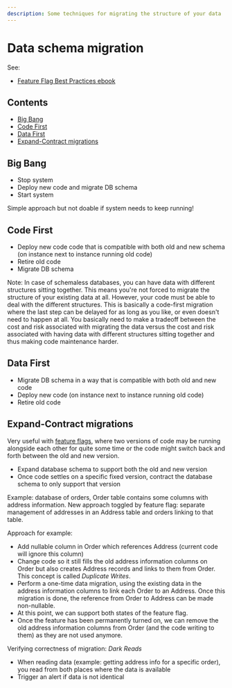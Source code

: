 ```yaml
---
description: Some techniques for migrating the structure of your data
---
```


# Data schema migration

See:

-   [Feature Flag Best Practices ebook](https://try.split.io/oreilly-feature-flag-best-practices)

## Contents

-   [Big Bang](#big-bang)
-   [Code First](#code-first)
-   [Data First](#data-first)
-   [Expand-Contract migrations](#expand-contract-migrations)

## Big Bang

-   Stop system
-   Deploy new code and migrate DB schema
-   Start system

Simple approach but not doable if system needs to keep running!

## Code First

-   Deploy new code code that is compatible with both old and new schema (on instance next to instance running old code)
-   Retire old code
-   Migrate DB schema

Note: In case of schemaless databases, you can have data with different structures sitting together. This means you're not forced to migrate the structure of your existing data at all. However, your code must be able to deal with the different structures. This is basically a code-first migration where the last step can be delayed for as long as you like, or even doesn't need to happen at all. You basically need to make a tradeoff between the cost and risk associated with migrating the data versus the cost and risk associated with having data with different structures sitting together and thus making code maintenance harder.

## Data First

-   Migrate DB schema in a way that is compatible with both old and new code
-   Deploy new code (on instance next to instance running old code)
-   Retire old code

## Expand-Contract migrations

Very useful with [feature flags](../processes-techniques/Feature-flags.md), where two versions of code may be running alongside each other for quite some time or the code might switch back and forth between the old and new version.

-   Expand database schema to support both the old and new version
-   Once code settles on a specific fixed version, contract the database schema to only support that version

Example: database of orders, Order table contains some columns with address information. New approach toggled by feature flag: separate management of addresses in an Address table and orders linking to that table.

Approach for example:

-   Add nullable column in Order which references Address (current code will ignore this column)
-   Change code so it still fills the old address information columns on Order but also creates Address records and links to them from Order. This concept is called _Duplicate Writes_.
-   Perform a one-time data migration, using the existing data in the address information columns to link each Order to an Address. Once this migration is done, the reference from Order to Address can be made non-nullable.
-   At this point, we can support both states of the feature flag.
-   Once the feature has been permanently turned on, we can remove the old address information columns from Order (and the code writing to them) as they are not used anymore.

Verifying correctness of migration: _Dark Reads_

-   When reading data (example: getting address info for a specific order), you read from both places where the data is available
-   Trigger an alert if data is not identical
